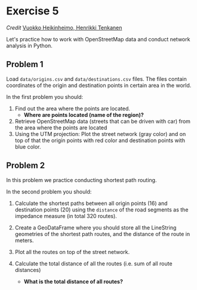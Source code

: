 # Exercise 5

*Credit*
[Vuokko Heikinheimo, Henrikki Tenkanen](https://automating-gis-processes.github.io/)

Let's practice how to work with OpenStreetMap data and conduct network analysis in Python.

## Problem 1

Load `data/origins.csv` and `data/destinations.csv` files. The files contain coordinates of the origin and destination points in certain area in the world.

In the first problem you should:

 1. Find out the area where the points are located.
    - **Where are points located (name of the region)?**
 2. Retrieve OpenStreetMap data (streets that can be driven with car) from the area where the points are located
 3. Using the UTM projection: Plot the street network (gray color) and on top of that the origin points with red color and destination points with blue color.


## Problem 2

In this problem we practice conducting shortest path routing.

In the second problem you should:

 1. Calculate the shortest paths between all origin points (16) and destination points (20) using the `distance` of the road segments as the impedance measure (in total 320 routes).
 2. Create a GeoDataFrame where you should store all the LineString geometries of the shortest path routes, and the distance of the route in meters.
 3. Plot all the routes on top of the street network.
 4. Calculate the total distance of all the routes (i.e. sum of all route distances)

    - **What is the total distance of all routes?**
